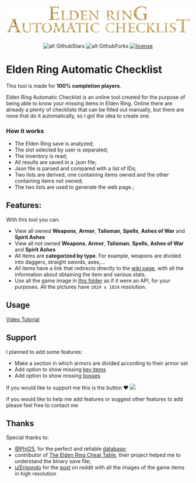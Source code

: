 <p align="center" style="font-size: 2em; font-weight: bold;">
   <img align="center" src="./assets/img/logo.png" />
</p>
<div align="center">



![alt GithubStars](https://img.shields.io/github/stars/CyberGiant7/Elden-Ring-Automatic-Checklist.svg?style=flat) ![alt GithubForks](https://img.shields.io/github/forks/CyberGiant7/Elden-Ring-Automatic-Checklist.svg?style=flat) [![license](https://img.shields.io/badge/license-MIT-green)](https://github.com/CyberGiant7/Elden-Ring-Automatic-Checklist/blob/main/LICENSE)
</div>



# Elden Ring Automatic Checklist

This tool is made for **100% completion players**.

Elden Ring Automatic Checklist is an online tool created for the purpose of being able to know your missing items in Elden Ring.
Online there are already a plenty of checklists that can be filled out manually, but there are none that do it automatically, so I got the idea to create one.


### How it works
- The Elden Ring save is analyzed;
- The slot selected by user is separated;
- The inventory is read;
- All results are saved in a .json file; 
- Json file is parsed and compared with a list of IDs;
- Two lists are derived, one containing items owned and the other containing items not owned;
- The two lists are used to generate the web page.;


## Features:
With this tool you can:
* View all owned **Weapons**, **Armor**, **Talisman**, **Spells**, **Ashes of War** and **Spirit Ashes**
* View all not owned **Weapons**, **Armor**, **Talisman**, **Spells**, **Ashes of War** and **Spirit Ashes**
* All items are **categorized by type**. For example, weapons are divided into daggers, straight swords, axes,...
* All items have a link that redirects directly to the [wiki page](https://eldenring.wiki.fextralife.com/Elden+Ring+Wiki), with all the information about obtaining the item and various stats.
* Use all the game image in [this folder](assets/img/) as if it were an API, for your purposes. All the pictures have `1024 x 1024` resolution.


## Usage
[Video Tutorial](https://user-images.githubusercontent.com/81624394/191132915-b05f35a4-fbe2-4b9c-bc4e-fbc7c7788783.mp4)

## Support
I planned to add some features:
- Make a section in which armors are divided according to their armor set
- Add option to show missing [key items](https://eldenring.wiki.fextralife.com/Items)
- Add option to show missing [bosses](https://eldenring.wiki.fextralife.com/Bosses)

If you would like to support me this is the button :heart:
[<img src="https://raw.githubusercontent.com/aha999/DonateButtons/master/Paypal.png" data-canonical-src="https://gyazo.com/eb5c5741b6a9a16c692170a41a49c858.png" height="100" />](https://www.paypal.com/donate/?hosted_button_id=KXL9LBPK466G6)

if you would like to help me add features or suggest other features to add please feel free to contact me


## Thanks
Special thanks to:
- [@Phil25](https://github.com/Phil25), for the perfect and reliable [database](https://github.com/EldenRingDatabase/erdb);
- contributor of [The Elden Ring Cheat Table](https://github.com/inuNorii/Elden-Ring-CT-TGA), their project helped me to understand the binary save file;
- [u/Erigondo](https://www.reddit.com/user/Erigondo/) for the [post](https://www.reddit.com/r/fromsoftware/comments/tqoav1/all_game_item_images_sfx_spell_textures_elden_ring/) on reddit with all the images of the game items in high resolution
